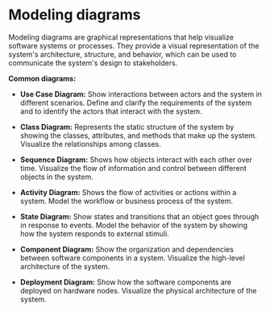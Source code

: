 # Modeling diagrams

Modeling diagrams are graphical representations that help visualize software systems or processes. They provide a visual representation of the system's architecture, structure, and behavior, which can be used to communicate the system's design to stakeholders.

**Common diagrams:**

* **Use Case Diagram:** Show interactions between actors and the system in different scenarios. Define and clarify the requirements of the system and to identify the actors that interact with the system.

* **Class Diagram:** Represents the static structure of the system by showing the classes, attributes, and methods that make up the system. Visualize the relationships among classes.

* **Sequence Diagram:** Shows how objects interact with each other over time. Visualize the flow of information and control between different objects in the system.

* **Activity Diagram:** Shows the flow of activities or actions within a system. Model the workflow or business process of the system.

* **State Diagram:** Show states and transitions that an object goes through in response to events. Model the behavior of the system by showing how the system responds to external stimuli.

* **Component Diagram:** Show the organization and dependencies between software components in a system. Visualize the high-level architecture of the system.

* **Deployment Diagram:** Show how the software components are deployed on hardware nodes. Visualize the physical architecture of the system.
